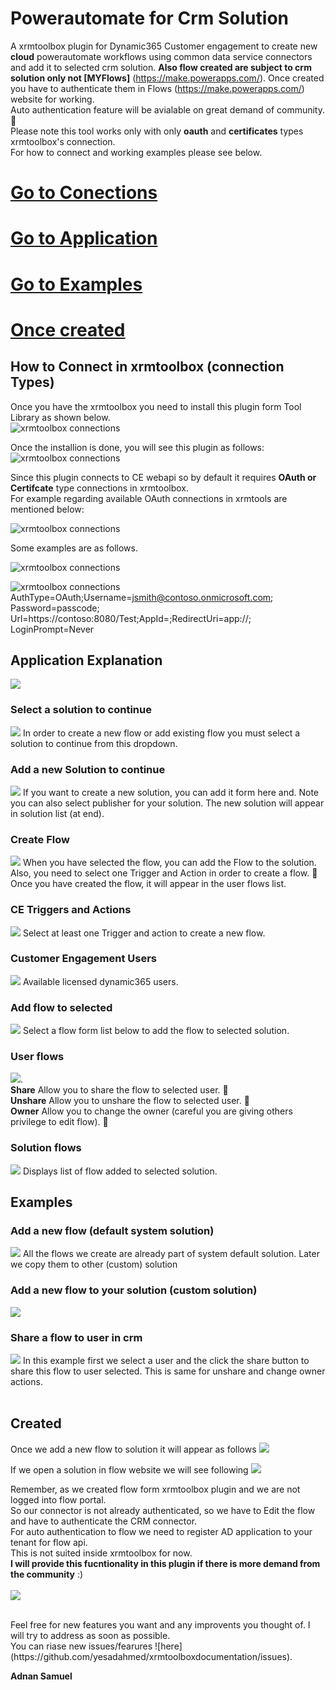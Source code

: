 # Powerautomate for Crm Solution
A xrmtoolbox plugin for Dynamic365 Customer engagement to create new **cloud** powerautomate workflows using common data service connectors and add it to selected crm solution.
**Also flow created are subject to crm solution only not [MYFlows]** (https://make.powerapps.com/). 
Once created you have to authenticate them in Flows (https://make.powerapps.com/) website for working.<br/>
Auto authentication feature will be avialable on great demand of community. &#x1F499; <br/>
Please note this tool works only with only **oauth** and **certificates** types xrmtoolbox's connection.
<br/>For how to connect and working examples please see below.<br/>
# [Go to Conections](#how-to-connect-in-xrmtoolbox-connection-types)<br/>
# [Go to Application](#application-explanation)<br/>
# [Go to Examples](#examples)<br/>
# [Once created](#created)<br/>

## How to Connect in xrmtoolbox (connection Types)
Once you have the xrmtoolbox you need to install this plugin form Tool Library as shown below.<br/>
![xrmtoolbox connections](https://github.com/yesadahmed/xrmtoolboxdocumentation/blob/main/pics/library.PNG)

Once the installion is done, you will see this plugin as follows:
![xrmtoolbox connections](https://github.com/yesadahmed/xrmtoolboxdocumentation/blob/main/PluginInXrm.PNG?raw=true)

Since this plugin connects to CE webapi so by default it requires **OAuth or Certifcate** type connections in xrmtoolbox.
<br/>For example regarding available OAuth connections in xrmtools are mentioned below:

![xrmtoolbox connections](https://github.com/yesadahmed/xrmtoolboxAddins/blob/main/JsonToCSharp/images/Conn1.png)

Some examples are as follows.

![xrmtoolbox connections](https://github.com/yesadahmed/xrmtoolboxAddins/blob/main/JsonToCSharp/images/sdkcontrol.png)

![xrmtoolbox connections](https://github.com/yesadahmed/xrmtoolboxAddins/blob/main/JsonToCSharp/images/conneciont.PNG)
 AuthType=OAuth;Username=jsmith@contoso.onmicrosoft.com; Password=passcode;
Url=https://contoso:8080/Test;AppId=<GUID>;RedirectUri=app://<GUID>; LoginPrompt=Never

## Application Explanation
<img src="https://github.com/yesadahmed/xrmtoolboxdocumentation/blob/main/pics/startuppic.PNG" >

### Select a solution to continue
<img src="https://github.com/yesadahmed/xrmtoolboxdocumentation/blob/main/pics/selectcrm.PNG" >
In order to create a new flow or add existing flow you must select a solution to continue from this dropdown.

### Add a new Solution to continue
<img src="https://github.com/yesadahmed/xrmtoolboxdocumentation/blob/main/pics/addnewsol.PNG" >
If you want to create a new solution, you can add it form here and. Note you can also select publisher for your solution. The new solution will appear in solution list (at end).

### Create Flow
<img src="https://github.com/yesadahmed/xrmtoolboxdocumentation/blob/main/pics/addnewflow.PNG" >
When you have selected the flow, you can add the Flow to the solution. <br/>
  Also, you need to select one Trigger and Action in order to create a flow. &#x1F534; <br/>
 Once you have created the flow, it will appear in the user flows list.

### CE Triggers and Actions
<img src="https://github.com/yesadahmed/xrmtoolboxdocumentation/blob/main/pics/flow_trg_flows.PNG" >
Select at least one Trigger and action to create a new flow.

### Customer Engagement Users
<img src="https://github.com/yesadahmed/xrmtoolboxdocumentation/blob/main/pics/systemusers.PNG" >
Available licensed dynamic365 users.

### Add flow to selected
<img src="https://github.com/yesadahmed/xrmtoolboxdocumentation/blob/main/pics/addflowtosol.PNG" >
Select a flow form list below to add the flow to selected solution.


### User flows
<img src="https://github.com/yesadahmed/xrmtoolboxdocumentation/blob/main/pics/usersslows.PNG" >.<br/>
**Share**  Allow you to share the flow to selected user. &#x1F499; <br/>
**Unshare**  Allow you to unshare the flow to selected user. &#x1F53B;<br/>
**Owner**  Allow you to change the owner (careful you are giving others privilege to edit flow). &#x1F49C;<br/>

### Solution flows
<img src="https://github.com/yesadahmed/xrmtoolboxdocumentation/blob/main/pics/selsolflows.PNG" >
Displays list of flow added to selected solution.

## Examples

### Add a new flow (default system solution)
<img src="https://github.com/yesadahmed/xrmtoolboxdocumentation/blob/main/pics/example1.PNG" >
All the flows we create are already part of system default solution. Later we copy them to other
(custom) solution

### Add a new flow to your solution (custom solution)
<img src="https://github.com/yesadahmed/xrmtoolboxdocumentation/blob/main/pics/example2.PNG" >

### Share a flow to user in crm
<img src="https://github.com/yesadahmed/xrmtoolboxdocumentation/blob/main/pics/sharing.PNG" >
In this example first we select a user and the click the share button to share this flow to user selected.
This is same for unshare and change owner actions.<br/><br/>


## Created
Once we add a new flow to solution it will appear as follows
<img src="https://github.com/yesadahmed/xrmtoolboxdocumentation/blob/main/pics/displayed.png" >

If we open a solution in flow website we will see following
<img src="https://github.com/yesadahmed/xrmtoolboxdocumentation/blob/main/pics/turnon.PNG" >

Remember, as we created flow form xrmtoolbox plugin and we are not logged into flow portal.<br/>
So our connector is not already authenticated, so we have to Edit the flow and have to authenticate
the CRM connector.<br/>
For auto authentication to flow we need to register AD application to your tenant for flow api.<br/>
This is not suited inside xrmtoolbox for now.<br/> **I will provide this fucntionality in this plugin if there is more demand from the community** :) <br/><br/>
<img src="https://github.com/yesadahmed/xrmtoolboxdocumentation/blob/main/pics/created.png" >

<br/>
Feel free for new features you want and any improvents you thought of.
I will try to address as soon as possible.<br/>
You can riase new issues/fearures ![here](https://github.com/yesadahmed/xrmtoolboxdocumentation/issues).

**Adnan Samuel**

